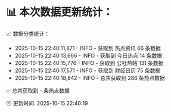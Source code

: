 📊 本次数据更新统计：
==========================

📈 数据分类统计：
- 2025-10-15 22:40:11,871 - INFO - 获取到 热点资讯 66 条数据
- 2025-10-15 22:40:13,666 - INFO - 获取到 今日热点 14 条数据
- 2025-10-15 22:40:15,776 - INFO - 获取到 公社热帖 131 条数据
- 2025-10-15 22:40:17,571 - INFO - 获取到 财经日历 75 条数据
- 2025-10-15 22:40:18,842 - INFO - 总共获取到 286 条热点数据

✅ 总共获取到 - 条热点数据

🕐 更新时间: 2025-10-15 22:40:19
